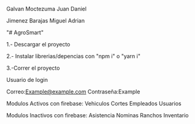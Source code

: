 Galvan Moctezuma Juan Daniel

Jimenez Barajas Miguel Adrian

"# AgroSmart"

 1.- Descargar el proyecto
 
 2.- Instalar librerias/depencias con "npm i" o "yarn i"
 
 3.-Correr el proyecto

 Usuario de login

Correo:Example@example.com
Contraseña:Example

Modulos Activos con firebase:
Vehiculos
Cortes
Empleados
Usuarios

Modulos Inactivos con firebase:
Asistencia
Nominas
Ranchos
Inventario
